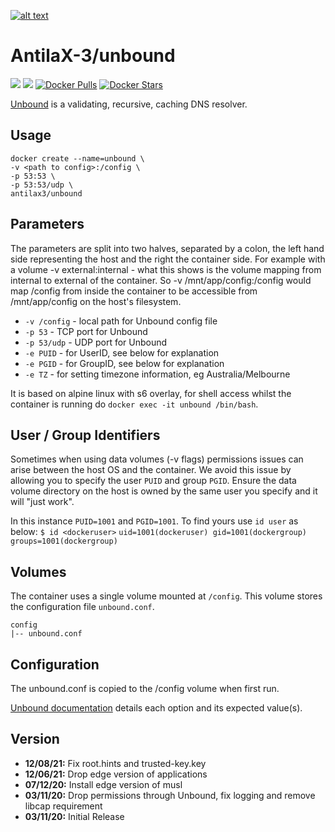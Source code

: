 [logo]: https://ci.nerv.com.au/userContent/antilax-3.png "AntilaX-3"
[![alt text][logo]](https://github.com/AntilaX-3/)

# AntilaX-3/unbound
[![](https://images.microbadger.com/badges/version/antilax3/unbound.svg)](https://microbadger.com/images/antilax3/unbound "Get your own version badge on microbadger.com") [![](https://images.microbadger.com/badges/image/antilax3/unbound.svg)](https://microbadger.com/images/antilax3/unbound "Get your own image badge on microbadger.com") [![Docker Pulls](https://img.shields.io/docker/pulls/antilax3/unbound.svg)](https://hub.docker.com/r/antilax3/unbound/) [![Docker Stars](https://img.shields.io/docker/stars/antilax3/unbound.svg)](https://hub.docker.com/r/antilax3/unbound/)

[Unbound](https://www.nlnetlabs.nl/projects/unbound/about/) is a validating, recursive, caching DNS resolver. 
## Usage
```
docker create --name=unbound \
-v <path to config>:/config \
-p 53:53 \
-p 53:53/udp \
antilax3/unbound
```
## Parameters
The parameters are split into two halves, separated by a colon, the left hand side representing the host and the right the container side. For example with a volume -v external:internal - what this shows is the volume mapping from internal to external of the container. So -v /mnt/app/config:/config would map /config from inside the container to be accessible from /mnt/app/config on the host's filesystem.

- `-v /config` - local path for Unbound config file
- `-p 53` - TCP port for Unbound
- `-p 53/udp` - UDP port for Unbound
- `-e PUID` - for UserID, see below for explanation
- `-e PGID` - for GroupID, see below for explanation
- `-e TZ` - for setting timezone information, eg Australia/Melbourne

It is based on alpine linux with s6 overlay, for shell access whilst the container is running do `docker exec -it unbound /bin/bash`.

## User / Group Identifiers
Sometimes when using data volumes (-v flags) permissions issues can arise between the host OS and the container. We avoid this issue by allowing you to specify the user `PUID` and group `PGID`. Ensure the data volume directory on the host is owned by the same user you specify and it will "just work".

In this instance `PUID=1001` and `PGID=1001`. To find yours use `id user` as below:
`$ id <dockeruser>`
    `uid=1001(dockeruser) gid=1001(dockergroup) groups=1001(dockergroup)`
    
## Volumes

The container uses a single volume mounted at `/config`. This volume stores the configuration file `unbound.conf`.

    config
    |-- unbound.conf

## Configuration

The unbound.conf is copied to the /config volume when first run.

[Unbound documentation](https://nlnetlabs.nl/documentation/unbound/unbound.conf/) details each option and its expected value(s).

## Version
- **12/08/21:** Fix root.hints and trusted-key.key
- **12/06/21:** Drop edge version of applications
- **07/12/20:** Install edge version of musl
- **03/11/20:** Drop permissions through Unbound, fix logging and remove libcap requirement
- **03/11/20:** Initial Release